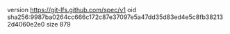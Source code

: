 version https://git-lfs.github.com/spec/v1
oid sha256:9987ba0264cc666c172c87e37097e5a47dd35d83ed4e5c8fb382132d4060e2e0
size 879
